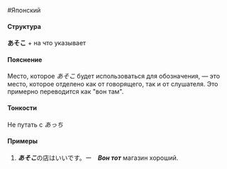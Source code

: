 #Японский 
#### Структура
**あそこ** + на что указывает
#### Пояснение
Место, которое *あそこ* будет использоваться для обозначения, — это место, которое отделено как от говорящего, так и от слушателя. Это примерно переводится как "вон там".
#### Тонкости
Не путать с *あっち*　
#### Примеры
1. ***あそこ***の店はいいです。ー　***Вон тот*** магазин хороший.